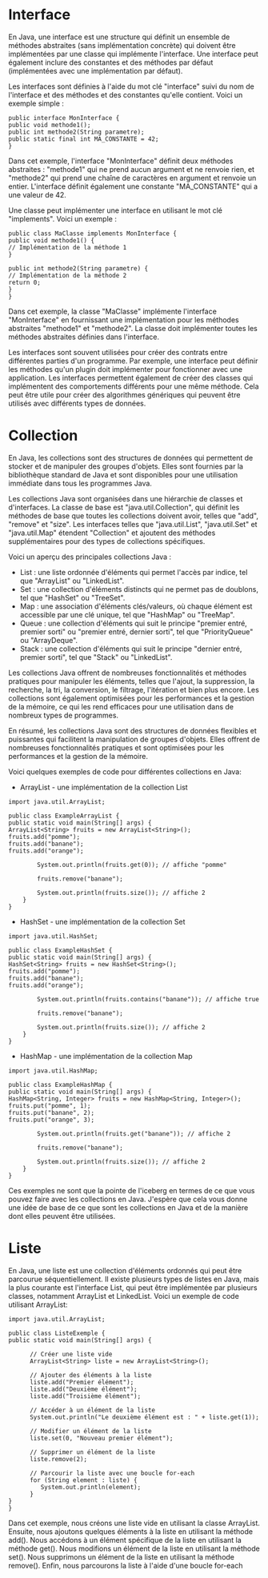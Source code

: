# Interface

En Java, une interface est une structure qui définit un ensemble de méthodes abstraites (sans implémentation concrète) qui doivent être implémentées par une classe qui implémente l'interface. Une interface peut également inclure des constantes et des méthodes par défaut (implémentées avec une implémentation par défaut).

Les interfaces sont définies à l'aide du mot clé "interface" suivi du nom de l'interface et des méthodes et des constantes qu'elle contient. Voici un exemple simple :

```
public interface MonInterface {
public void methode1();
public int methode2(String parametre);
public static final int MA_CONSTANTE = 42;
}
```
Dans cet exemple, l'interface "MonInterface" définit deux méthodes abstraites : "methode1" qui ne prend aucun argument et ne renvoie rien, et "methode2" qui prend une chaîne de caractères en argument et renvoie un entier. L'interface définit également une constante "MA_CONSTANTE" qui a une valeur de 42.

Une classe peut implémenter une interface en utilisant le mot clé "implements". Voici un exemple :

```
public class MaClasse implements MonInterface {
public void methode1() {
// Implémentation de la méthode 1
}

public int methode2(String parametre) {
// Implémentation de la méthode 2
return 0;
}
}
```
Dans cet exemple, la classe "MaClasse" implémente l'interface "MonInterface" en fournissant une implémentation pour les méthodes abstraites "methode1" et "methode2". La classe doit implémenter toutes les méthodes abstraites définies dans l'interface.

Les interfaces sont souvent utilisées pour créer des contrats entre différentes parties d'un programme. Par exemple, une interface peut définir les méthodes qu'un plugin doit implémenter pour fonctionner avec une application. Les interfaces permettent également de créer des classes qui implémentent des comportements différents pour une même méthode. Cela peut être utile pour créer des algorithmes génériques qui peuvent être utilisés avec différents types de données.


# Collection

En Java, les collections sont des structures de données qui permettent de stocker et de manipuler des groupes d'objets. Elles sont fournies par la bibliothèque standard de Java et sont disponibles pour une utilisation immédiate dans tous les programmes Java.

Les collections Java sont organisées dans une hiérarchie de classes et d'interfaces. La classe de base est "java.util.Collection", qui définit les méthodes de base que toutes les collections doivent avoir, telles que "add", "remove" et "size". Les interfaces telles que "java.util.List", "java.util.Set" et "java.util.Map" étendent "Collection" et ajoutent des méthodes supplémentaires pour des types de collections spécifiques.

Voici un aperçu des principales collections Java :

- List : une liste ordonnée d'éléments qui permet l'accès par indice, tel que "ArrayList" ou "LinkedList".
- Set : une collection d'éléments distincts qui ne permet pas de doublons, tel que "HashSet" ou "TreeSet".
- Map : une association d'éléments clés/valeurs, où chaque élément est accessible par une clé unique, tel que "HashMap" ou "TreeMap".
- Queue : une collection d'éléments qui suit le principe "premier entré, premier sorti" ou "premier entré, dernier sorti", tel que "PriorityQueue" ou "ArrayDeque".
- Stack : une collection d'éléments qui suit le principe "dernier entré, premier sorti", tel que "Stack" ou "LinkedList".

Les collections Java offrent de nombreuses fonctionnalités et méthodes pratiques pour manipuler les éléments, telles que l'ajout, la suppression, la recherche, la tri, la conversion, le filtrage, l'itération et bien plus encore. Les collections sont également optimisées pour les performances et la gestion de la mémoire, ce qui les rend efficaces pour une utilisation dans de nombreux types de programmes.


En résumé, les collections Java sont des structures de données flexibles et puissantes qui facilitent la manipulation de groupes d'objets. Elles offrent de nombreuses fonctionnalités pratiques et sont optimisées pour les performances et la gestion de la mémoire.

Voici quelques exemples de code pour différentes collections en Java:

- ArrayList - une implémentation de la collection List

```
import java.util.ArrayList;

public class ExampleArrayList {
public static void main(String[] args) {
ArrayList<String> fruits = new ArrayList<String>();
fruits.add("pomme");
fruits.add("banane");
fruits.add("orange");

        System.out.println(fruits.get(0)); // affiche "pomme"

        fruits.remove("banane");

        System.out.println(fruits.size()); // affiche 2
    }
}
```
- HashSet - une implémentation de la collection Set
```
import java.util.HashSet;

public class ExampleHashSet {
public static void main(String[] args) {
HashSet<String> fruits = new HashSet<String>();
fruits.add("pomme");
fruits.add("banane");
fruits.add("orange");

        System.out.println(fruits.contains("banane")); // affiche true

        fruits.remove("banane");

        System.out.println(fruits.size()); // affiche 2
    }
}
```

- HashMap - une implémentation de la collection Map

```
import java.util.HashMap;

public class ExampleHashMap {
public static void main(String[] args) {
HashMap<String, Integer> fruits = new HashMap<String, Integer>();
fruits.put("pomme", 1);
fruits.put("banane", 2);
fruits.put("orange", 3);

        System.out.println(fruits.get("banane")); // affiche 2

        fruits.remove("banane");

        System.out.println(fruits.size()); // affiche 2
    }
}
```
Ces exemples ne sont que la pointe de l'iceberg en termes de ce que vous pouvez faire avec les collections en Java. J'espère que cela vous donne une idée de base de ce que sont les collections en Java et de la manière dont elles peuvent être utilisées.

# Liste 

En Java, une liste est une collection d'éléments ordonnés qui peut être parcourue séquentiellement. Il existe plusieurs types de listes en Java, mais la plus courante est l'interface List, qui peut être implémentée par plusieurs classes, notamment ArrayList et LinkedList. Voici un exemple de code utilisant ArrayList:

```
import java.util.ArrayList;

public class ListeExemple {
public static void main(String[] args) {

      // Créer une liste vide
      ArrayList<String> liste = new ArrayList<String>();

      // Ajouter des éléments à la liste
      liste.add("Premier élément");
      liste.add("Deuxième élément");
      liste.add("Troisième élément");

      // Accéder à un élément de la liste
      System.out.println("Le deuxième élément est : " + liste.get(1));

      // Modifier un élément de la liste
      liste.set(0, "Nouveau premier élément");

      // Supprimer un élément de la liste
      liste.remove(2);

      // Parcourir la liste avec une boucle for-each
      for (String element : liste) {
         System.out.println(element);
      }
}
}
```
Dans cet exemple, nous créons une liste vide en utilisant la classe ArrayList. Ensuite, nous ajoutons quelques éléments à la liste en utilisant la méthode add(). Nous accédons à un élément spécifique de la liste en utilisant la méthode get(). Nous modifions un élément de la liste en utilisant la méthode set(). Nous supprimons un élément de la liste en utilisant la méthode remove(). Enfin, nous parcourons la liste à l'aide d'une boucle for-each
